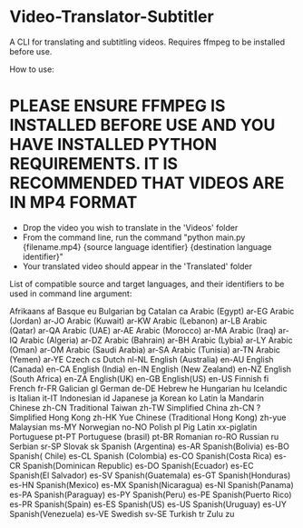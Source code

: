 # Video-Translator-Subtitler
A CLI for translating and subtitling videos. Requires ffmpeg to be installed before use.

How to use:
  # PLEASE ENSURE FFMPEG IS INSTALLED BEFORE USE AND YOU HAVE INSTALLED PYTHON REQUIREMENTS. IT IS RECOMMENDED THAT VIDEOS ARE IN MP4 FORMAT #
  - Drop the video you wish to translate in the 'Videos' folder
  - From the command line, run the command "python main.py {filename.mp4} {source language identifier} {destination language identifier}"
  - Your translated video should appear in the 'Translated' folder
  
List of compatible source and target languages, and their identifiers to be used in command line argument:

Afrikaans af
Basque eu
Bulgarian bg
Catalan ca
Arabic (Egypt) ar-EG
Arabic (Jordan) ar-JO
Arabic (Kuwait) ar-KW
Arabic (Lebanon) ar-LB
Arabic (Qatar) ar-QA
Arabic (UAE) ar-AE
Arabic (Morocco) ar-MA
Arabic (Iraq) ar-IQ
Arabic (Algeria) ar-DZ
Arabic (Bahrain) ar-BH
Arabic (Lybia) ar-LY
Arabic (Oman) ar-OM
Arabic (Saudi Arabia) ar-SA
Arabic (Tunisia) ar-TN
Arabic (Yemen) ar-YE
Czech cs
Dutch nl-NL
English (Australia) en-AU
English (Canada) en-CA
English (India) en-IN
English (New Zealand) en-NZ
English (South Africa) en-ZA
English(UK) en-GB
English(US) en-US
Finnish fi
French fr-FR
Galician gl
German de-DE
Hebrew he
Hungarian hu
Icelandic is
Italian it-IT
Indonesian id
Japanese ja
Korean ko
Latin la
Mandarin Chinese zh-CN
Traditional Taiwan zh-TW
Simplified China zh-CN ?
Simplified Hong Kong zh-HK
Yue Chinese (Traditional Hong Kong) zh-yue
Malaysian ms-MY
Norwegian no-NO
Polish pl
Pig Latin xx-piglatin
Portuguese pt-PT
Portuguese (brasil) pt-BR
Romanian ro-RO
Russian ru
Serbian sr-SP
Slovak sk
Spanish (Argentina) es-AR
Spanish(Bolivia) es-BO
Spanish( Chile) es-CL
Spanish (Colombia) es-CO
Spanish(Costa Rica) es-CR
Spanish(Dominican Republic) es-DO
Spanish(Ecuador) es-EC
Spanish(El Salvador) es-SV
Spanish(Guatemala) es-GT
Spanish(Honduras) es-HN
Spanish(Mexico) es-MX
Spanish(Nicaragua) es-NI
Spanish(Panama) es-PA
Spanish(Paraguay) es-PY
Spanish(Peru) es-PE
Spanish(Puerto Rico) es-PR
Spanish(Spain) es-ES
Spanish(US) es-US
Spanish(Uruguay) es-UY
Spanish(Venezuela) es-VE
Swedish sv-SE
Turkish tr
Zulu zu

